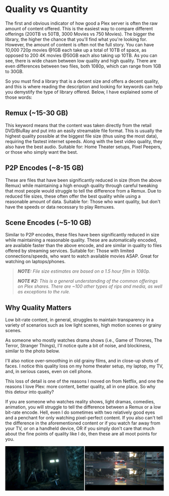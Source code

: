 # Quality vs Quantity

The first and obvious indicator of how good a Plex server is often the raw amount of content offered. This is the easiest way to compare different offerings (200TB vs 50TB, 3000 Movies vs 750 Movies). The bigger the library, the higher the chance that you'll find what you're looking for. However, the amount of content is often not the full story. You can have 10,000 720p movies @1GB each take up a total of 10TB of space, as opposed to 200 4K movies @50GB each also taking up 10TB. As you can see, there is wide chasm between low quality and high quality. There are even differences between two files, both 1080p, which can range from 1GB to 30GB.

So you must find a library that is a decent size and offers a decent quality, and this is where reading the description and looking for keywords can help you demystify the type of library offered. Below, I have explained some of those words:

## Remux (~15-30 GB)
This keyword means that the content was taken directly from the retail DVD/BluRay and put into an easily streamable file format. This is usually the highest quality possible at the biggest file size (thus using the most data), requiring the fastest internet speeds. Along with the best video quality, they also have the best audio. Suitable for: Home Theater setups, Pixel Peepers, or those who simply want the best.

## P2P Encodes (~8-15 GB)
These are files that have been significantly reduced in size (from the above Remux) while maintaining a high enough quality through careful tweaking that most people would struggle to tell the difference from a Remux. Due to reduced file sizes, these often offer the best quality while using a reasonable amount of data. Suitable for: Those who want quality, but don't have the speeds or data necessary to play Remuxes.

## Scene Encodes (~5-10 GB)

Similar to P2P encodes, these files have been significantly reduced in size while maintaining a reasonable quality. These are automatically encoded, are available faster than the above encode, and are similar in quality to files offered by streaming services. Suitable for: Those with limited connections/speeds, who want to watch available movies ASAP. Great for watching on laptops/phones.


> ***NOTE:** File size estimates are based on a 1.5 hour film in 1080p.*
> 
> ***NOTE #2:** This is a general understanding of the common offerings on Plex shares. There are ~100 other types of rips and media, as well as exceptions to the rule.*


## Why Quality Matters
Low bit-rate content, in general, struggles to maintain transparency in a variety of scenarios such as low light scenes, high motion scenes or grainy scenes.

As someone who mostly watches drama shows (i.e., Game of Thrones, The Terror, Stranger Things), I'll notice quite a bit of noise, and blockiness, similar to the photo below.

I'll also notice over-smoothing in old grainy films, and in close-up shots of faces. I notice this quality loss on my home theater setup, my laptop, my TV, and, in serious cases, even on cell phone.

This loss of detail is one of the reasons I moved on from Netflix, and one the reasons I love Plex: more content, better quality, all in one place. So why this detour into quality?

If you are someone who watches reality shows, light dramas, comedies, animation, you will struggle to tell the difference between a Remux or a low bit-rate encode. Hell, even I do sometimes with two relatively good eyes and a penchant for only watching pixel-perfect content. If you also can't tell the difference in the aforementioned content or if you watch far away from your TV, or on a handheld device, OR if you simply don't care that much about the fine points of quality like I do, then these are all moot points for you.

[![Low bitrate vs High bitrate files](../media/quality-vs-quantity.png "Low bitrate vs High bitrate files")](https://docs.blackbeard.media/media/quality-vs-quantity.png)
